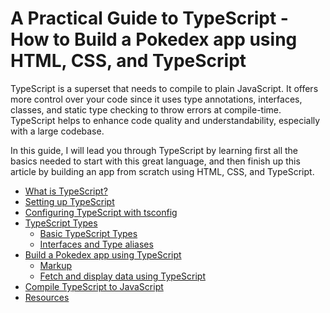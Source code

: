 # A Practical Guide to TypeScript - How to Build a Pokedex app using HTML, CSS, and TypeScript

TypeScript is a superset that needs to compile to plain JavaScript. It offers more control over your code since it uses type annotations, interfaces, classes, and static type checking to throw errors at compile-time. TypeScript helps to enhance code quality and understandability, especially with a large codebase.

In this guide, I will lead you through TypeScript by learning first all the basics needed to start with this great language, and then finish up this article by building an app from scratch using HTML, CSS, and TypeScript.


-   [What is TypeScript?](#what-is-typescript)
-   [Setting up TypeScript](#setting-up-typescript)
-   [Configuring TypeScript with tsconfig](#configuring-typescript-with-tsconfig)
-   [TypeScript Types](#typescript-types)
    -   [Basic TypeScript Types](#basic-typescript-types)
    -   [Interfaces and Type aliases](#interfaces-and-type-aliases)
-   [Build a Pokedex app using TypeScript](#build-a-pokedex-app-using-typescript)
    -   [Markup](#markup)
    -   [Fetch and display data using TypeScript](#fetch-and-display-data-using-typescript)
-   [Compile TypeScript to JavaScript](#compile-typescript-to-javascript)
-   [Resources](#resources)
